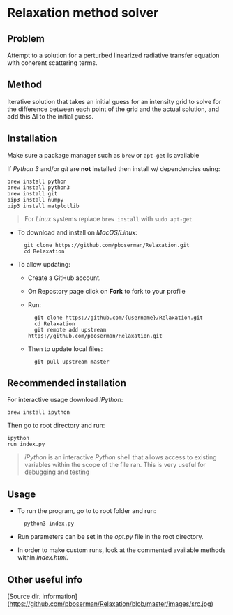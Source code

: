 Relaxation method solver
========================
## Problem
Attempt to a solution for a perturbed linearized radiative transfer equation with coherent scattering terms.

## Method
Iterative solution that takes an initial guess for an intensity grid to solve for the difference between each point of the grid and the actual solution, and add this ∆I to the initial guess.

## Installation

Make sure a package manager such as `brew` or `apt-get` is available

If *Python 3* and/or *git* are **not** installed then install w/ dependencies using:
	
	brew install python
	brew install python3
	brew install git
	pip3 install numpy
	pip3 install matplotlib
	
> For *Linux* systems replace `brew install` with `sudo apt-get` 

- To download and install on *MacOS/Linux*:

		git clone https://github.com/pboserman/Relaxation.git
		cd Relaxation

- To allow updating:

	* Create a GitHub account.
	* On Repostory page click on **Fork** to fork to your profile
	* Run:

			git clone https://github.com/{username}/Relaxation.git 
			cd Relaxation
			git remote add upstream https://github.com/pboserman/Relaxation.git

	* Then to update local files:
	
			git pull upstream master
			
## Recommended installation

For interactive usage download *iPython*:

	brew install ipython

Then go to root directory and run:

	ipython
	run index.py
	
> *iPython* is an interactive *Python* shell that allows access to existing variables within the scope of the file ran.
> This is very useful for debugging and testing
	

## Usage
* To run the program, go to to root folder and run:
		
		python3 index.py

* Run parameters can be set in the *opt.py* file in the root directory. 

* In order to make custom runs, look at the commented available methods within *index.html*.


## Other useful info

[Source dir. information] (https://github.com/pboserman/Relaxation/blob/master/images/src.jpg)